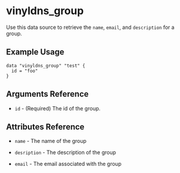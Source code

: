 # vinyldns_group

Use this data source to retrieve the `name`, `email`, and `description` for a group.

## Example Usage

```hcl
data "vinyldns_group" "test" {
  id = "foo"
}
```

## Arguments Reference

* `id` - (Required) The id of the group.

## Attributes Reference

* `name` - The name of the group

* `desription` - The description of the group

* `email` - The email associated with the group
